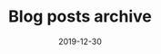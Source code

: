 ---
title: "Blog posts archive"
date: 2019-12-30
description: Blog posts archive
type: archive
titleWrap: wrap # wrap, nowrap
---